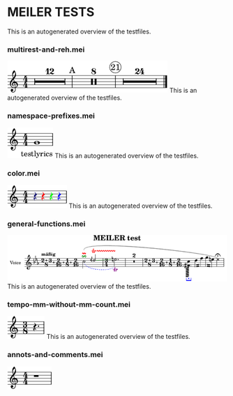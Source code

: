 # MEILER TESTS
This is an autogenerated overview of the testfiles.
### multirest-and-reh.mei
![multirest-and-reh.mei](multirest-and-reh.preview.png)
This is an autogenerated overview of the testfiles.
### namespace-prefixes.mei
![namespace-prefixes.mei](namespace-prefixes.preview.png)
This is an autogenerated overview of the testfiles.
### color.mei
![color.mei](color.preview.png)
This is an autogenerated overview of the testfiles.
### general-functions.mei
![general-functions.mei](general-functions.preview.png)
This is an autogenerated overview of the testfiles.
### tempo-mm-without-mm-count.mei
![tempo-mm-without-mm-count.mei](tempo-mm-without-mm-count.preview.png)
This is an autogenerated overview of the testfiles.
### annots-and-comments.mei
![annots-and-comments.mei](annots-and-comments.preview.png)
